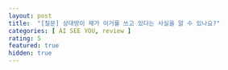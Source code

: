 ```yaml
---
layout: post
title:  "[질문] 상대방이 제가 이거를 쓰고 있다는 사실을 알 수 있나요?"
categories: [ AI SEE YOU, review ]
rating: 5
featured: true
hidden: true
---
```

